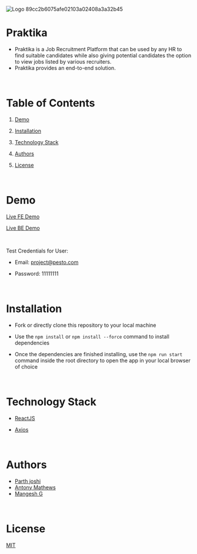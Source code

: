 ![Logo 89cc2b6075afe02103a02408a3a32b45](https://github.com/pesto-students/praktika--frontend-p4-team-chirag-2/assets/40296824/6f88bce8-5f0f-4052-a944-caf386fc3340)

# Praktika

- Praktika is a Job Recruitment Platform that can be used by any HR to find suitable candidates while also giving potential candidates the option to view jobs listed by various recruiters.
- Praktika provides an end-to-end solution.

<br/>

# Table of Contents

1. [Demo](#demo)

2. [Installation](#installation)

3. [Technology Stack](#technology-stack)

4. [Authors](#authors)

5. [License](#license)

<br/>

# Demo

[Live FE Demo](https://praktika-frontend.onrender.com/)

[Live BE Demo](https://praktika-frontend.onrender.com)

<br/>

Test Credentials for User:

- Email: project@pesto.com

- Password: 11111111

<br/>

# Installation

- Fork or directly clone this repository to your local machine

- Use the `npm install` or `npm install --force` command to install dependencies

- Once the dependencies are finished installing, use the `npm run start` command inside the root directory to open the app in your local browser of choice

<br/>

# Technology Stack

- [ReactJS](https://reactjs.org/)

- [Axios](https://axios-http.com/docs/intro)

<br/>

# Authors

- [Parth joshi](https://github.com/ParthJedi)
- [Antony Mathews](https://github.com/ParthJedi)
- [Mangesh G](https://github.com/ParthJedi)

<br/>

# License

[MIT](https://opensource.org/licenses/MIT)
